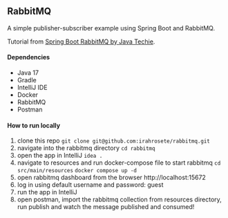 ## RabbitMQ
A simple publisher-subscriber example using Spring Boot and RabbitMQ.

Tutorial from [Spring Boot RabbitMQ by Java Techie](https://www.youtube.com/watch?v=o4qCdBR4gUM).

#### Dependencies
- Java 17
- Gradle
- IntelliJ IDE
- Docker
- RabbitMQ
- Postman

#### How to run locally

1. clone this repo
   `git clone git@github.com:irahrosete/rabbitmq.git`
2. navigate into the rabbitmq directory
   `cd rabbitmq`
3. open the app in IntelliJ
   `idea .`
4. navigate to resources and run docker-compose file to start rabbitmq
   `cd src/main/resources`
   `docker compose up -d`
5. open rabbitmq dashboard from the browser http://localhost:15672
6. log in using default username and password: guest
7. run the app in IntelliJ
8. open postman, import the rabbitmq collection from resources directory, run publish and watch the message published and consumed!
